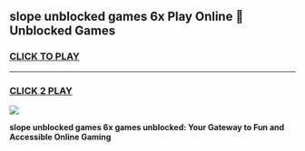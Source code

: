 
## slope unblocked games 6x Play Online 👋 Unblocked Games
<h3>
<a href="https://premium.freeplayer.one?title=slope_unblocked_games_6x&ref=19F">CLICK TO PLAY</a></h3>
<hr>

<h3>
<a href="https://premium.freeplayer.one?title=slope_unblocked_games_6x&ref=19F">CLICK 2 PLAY</a>
  
</h3>

<a href="https://premium.freeplayer.one?title=slope_unblocked_games_6x&ref=19F"><img src="https://clearcache.store/games.png"></a>


**slope unblocked games 6x games unblocked: Your Gateway to Fun and Accessible Online Gaming**
